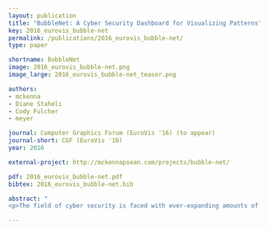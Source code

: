 ```yaml
---
layout: publication
title: "BubbleNet: A Cyber Security Dashboard for Visualizing Patterns"
key: 2016_eurovis_bubble-net
permalink: /publications/2016_eurovis_bubble-net/
type: paper

shortname: BubbleNet
image: 2016_eurovis_bubble-net.png
image_large: 2016_eurovis_bubble-net_teaser.png

authors:
- mckenna
- Diane Staheli
- Cody Fulcher
- meyer

journal: Computer Graphics Forum (EuroVis '16) (to appear)
journal-short: CGF (EuroVis '16)
year: 2016

external-project: http://mckennapsean.com/projects/bubble-net/

pdf: 2016_eurovis_bubble-net.pdf
bibtex: 2016_eurovis_bubble-net.bib

abstract: "
<p>The field of cyber security is faced with ever-expanding amounts of data and a constant barrage of cyber attacks. Within this space, we have designed BubbleNet as a cyber security dashboard to help network analysts identify and summarize patterns within the data. This design study faced a range of interesting constraints from limited time with various expert users and working with users beyond the network analyst, such as network managers. To overcome these constraints, the design study employed a user-centered design process and a variety of methods to incorporate user feedback throughout the design of BubbleNet. This approach resulted in a successfully evaluated dashboard with users and further deployments of these ideas in both research and operational environments. By explaining these methods and the process, it can benefit future visualization designers to help overcome similar challenges in cyber security or alternative domains.</p>"

---
```

